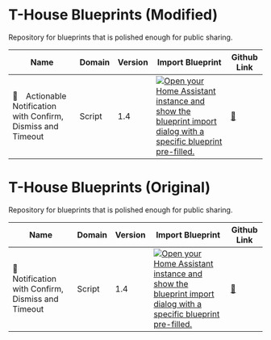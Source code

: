 # T-House Blueprints (Modified)
Repository for blueprints that is polished enough for public sharing.

| Name | Domain | Version | Import Blueprint | Github Link |
| --- | --- | --- | --- | --- |
| 🔔 Actionable Notification with Confirm, Dismiss and Timeout | Script | 1.4 | [![Open your Home Assistant instance and show the blueprint import dialog with a specific blueprint pre-filled.](https://my.home-assistant.io/badges/blueprint_import.svg)](https://my.home-assistant.io/redirect/blueprint_import/?blueprint_url=https%3A%2F%2Fgithub.com%2FDrShivang%2Ft-house-blueprints%2Fblob%2Fa46430348713ef0551e354df093158b1a6c7e9e9%2Fnotifications.yaml) | [🔗](https://github.com/DrShivang/t-house-blueprints/blob/a46430348713ef0551e354df093158b1a6c7e9e9/notifications.yaml) |


# T-House Blueprints (Original)
Repository for blueprints that is polished enough for public sharing.

| Name | Domain | Version | Import Blueprint | Github Link |
| --- | --- | --- | --- | --- |
| 🔔 Notification with Confirm, Dismiss and Timeout | Script | 1.4 | [![Open your Home Assistant instance and show the blueprint import dialog with a specific blueprint pre-filled.](https://my.home-assistant.io/badges/blueprint_import.svg)](https://my.home-assistant.io/redirect/blueprint_import/?blueprint_url=https%3A%2F%2Fgithub.com%2Fsamuelthng%2Ft-house-blueprints%2Fblob%2Fmain%2Fnotifications.yaml) | [🔗](https://github.com/samuelthng/t-house-blueprints/blob/main/notifications.yaml) |
